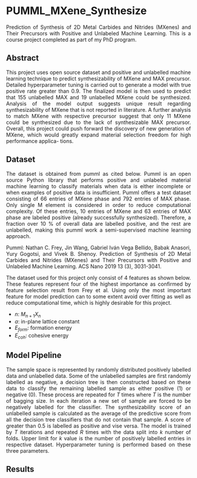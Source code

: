 # PUMML_MXene_Synthesize
 <div align="justify">
   
Prediction of Synthesis of 2D Metal Carbides and Nitrides (MXenes) and Their Precursors with Positive and Unlabeled Machine Learning.
This is a course project completed as part of my PhD program.

## Abstract
This project uses open source dataset and positive and unlabelled machine learning technique to predict synthesizability of MXene and MAX precursor. Detailed hyperparameter tuning is carried out to generate a model with true positive rate greater than 0.9. The finalized model is then used to predict that 155 unlabelled MAX and 19 unlabelled MXene could be synthesized. Analysis of the model output suggests unique result regarding synthesizability of MXene that is not reported in literature. A further analysis to match MXene with respective precursor suggest that only 11 MXene could be synthesized due to the lack of synthesizable MAX precursor. Overall, this project could push forward the discovery of new generation of MXene, which would greatly expand material selection freedom for high performance applica- tions.

## Dataset
The dataset is obtained from pumml as cited below. Pumml is an open source Python library that performs positive and unlabeled material machine learning to classify materials when data is either incomplete or when examples of positive data is insufficient. Pumml offers a test dataset consisting of 66 entries of MXene phase and 792 entries of MAX phase. Only single M element is considered in order to reduce computational complexity. Of these entries, 10 entries of MXene and 63 entries of MAX phase are labeled positive (already successfully synthesized). Therefore, a fraction over 10 % of overall data are labelled positive, and the rest are unlabelled, making this pumml work a semi-supervised machine learning approach.

Pumml: Nathan C. Frey, Jin Wang, Gabriel Iván Vega Bellido, Babak Anasori, Yury Gogotsi, and Vivek B. Shenoy. Prediction of Synthesis of 2D Metal Carbides and Nitrides (MXenes) and Their Precursors with Positive and Unlabeled Machine Learning. ACS Nano 2019 13 (3), 3031-3041.

The dataset used for this project only consist of 4 features as shown below. These features represent four of the highest importance as confirmed by feature selection result from Frey et al. Using only the most important feature for model prediction can to some extent avoid over fitting as well as reduce computational time, which is highly desirable for this project.

- $n$: $M_{n+1}X_n$
- $a$: in-plane lattice constant
- $E_{form}$: formation energy
- $E_{coh}$: cohesive energy

## Model Pipeline
The sample space is represented by randomly distributed positively labelled data and unlabelled data. Some of the unlabelled samples are first randomly labelled as negative, a decision tree is then constructed based on these data to classify the remaining labelled sample as either positive (1) or negative (0). These process are repeated for *T* times where *T* is the number of bagging size. In each iteration a new set of sample are forced to be negatively labelled for the classifier. The synthesizability score of an unlabelled sample is calculated as the average of the predictive score from all the decision tree classifiers that do not contain that sample. A score of greater than 0.5 is labelled as positive and vise versa. The model is trained by *T* iterations and repeated *R* times with the data split into *k* number of folds. Upper limit for *k* value is the number of positively labelled entries in respective dataset. Hyperparameter tuning is performed based on these three parameters.

## Results


 </div>


